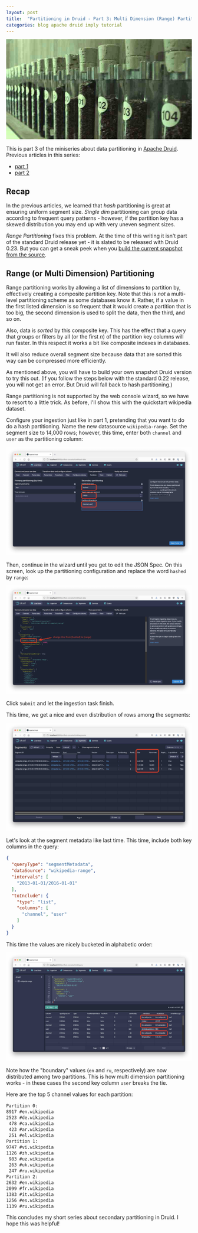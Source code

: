 ```yaml
---
layout: post
title:  "Partitioning in Druid - Part 3: Multi Dimension (Range) Partitioning"
categories: blog apache druid imply tutorial
---
```

![Test Tubes](/assets/2022-01-25-0-test-tubes.jpg)

This is part 3 of the miniseries about data partitioning in [Apache Druid](https://druid.apache.org/). Previous articles in this series:
- [part 1](/2022/01/06/partitioning-in-druid-part-1-dynamic-and-hash-partitioning/)
- [part 2](/2022/01/14/partitioning-in-druid-part-2-single-dimension-partitioning/)

## Recap

In the previous articles, we learned that _hash_ partitioning is great at ensuring uniform segment size. _Single dim_ partitioning can group data according to frequent query patterns - however, if the partition key has a skewed distribution you may end up with very uneven segment sizes.

_Range Partitioning_ fixes this problem. At the time of this writing it isn't part of the standard Druid release yet - it is slated to be released with Druid 0.23. But you can get a sneak peek when you [build the current snapshot from the source](https://github.com/apache/druid/blob/master/docs/development/build.md).

## Range (or Multi Dimension) Partitioning

Range partitioning works by allowing a list of dimensions to partition by, effectively creating a composite partition key. Note that this is _not_ a multi-level partitioning scheme as some databases know it. Rather, if a value in the first listed dimension is so frequent that it would create a partition that is too big, the second dimension is used to split the data, then the third, and so on.

Also, data is _sorted_ by this composite key. This has the effect that a query that groups or filters by all (or the first _n_) of the partition key columns will run faster. In this respect it works a bit like composite indexes in databases.

It will also reduce overall segment size because data that are sorted this way can be compressed more efficiently.

As mentioned above, you will have to build your own snapshot Druid version to try this out. (If you follow the steps below with the standard 0.22 release, you will not get an error. But Druid will fall back to hash partitioning.)

Range partitioning is not supported by the web console wizard, so we have to resort to a little trick. As before, I'll show this with the quickstart wikipedia dataset.

Configure your ingestion just like in part 1, pretending that you want to do do a hash partitioning. Name the new datasource `wikipedia-range`. Set the segment size to 14,000 rows; however, this time, enter both `channel` and `user` as the partitioning column:

![First step in configuring](/assets/2022-01-25-1-params.jpg)

Then, continue in the wizard until you get to edit the JSON Spec. On this screen, look up the partitioning configuration and replace the word `hashed` by `range`:

![Editing the JSON spec](/assets/2022-01-25-2-jsonspec.jpg)

Click `Submit` and let the ingestion task finish.

This time, we get a nice and even distribution of rows among the segments:

![Segment distribution](/assets/2022-01-25-3-segment-size.jpg)

Let's look at the segment metadata like last time. This time, include both key columns in the query:

```json
{
  "queryType": "segmentMetadata",
  "dataSource": "wikipedia-range",
  "intervals": [
    "2013-01-01/2016-01-01"
  ],
  "toInclude": {
    "type": "list",
    "columns": [
      "channel", "user"
    ]
  }
}
```
This time the values are nicely bucketed in alphabetic order:

![Segment metadata](/assets/2022-01-25-4-segment-metadata.jpg)

Note how the "boundary" values (`en` and `ru`, respectively) are now distributed among two partitions. This is how multi dimension partitioning works - in these cases the second key column `user` breaks the tie.

Here are the top 5 channel values for each partition:
```
Partition 0:
8917 #en.wikipedia
2523 #de.wikipedia
 478 #ca.wikipedia
 423 #ar.wikipedia
 251 #el.wikipedia
Partition 1:
9747 #vi.wikipedia
1126 #zh.wikipedia
 983 #uz.wikipedia
 263 #uk.wikipedia
 247 #ru.wikipedia
Partition 2:
2632 #en.wikipedia
2099 #fr.wikipedia
1383 #it.wikipedia
1256 #es.wikipedia
1139 #ru.wikipedia
```

This concludes my short series about secondary partitioning in Druid. I hope this was helpful!
